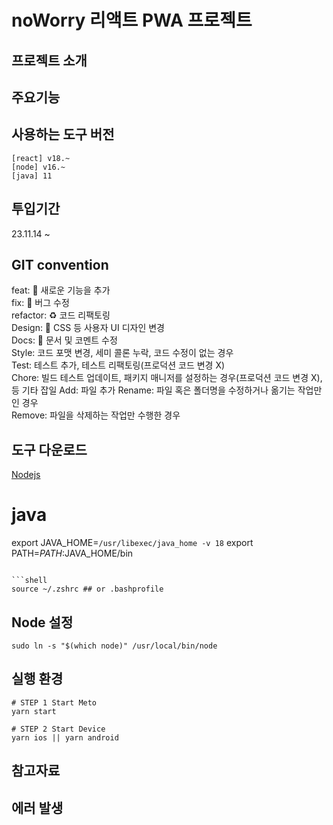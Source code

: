 # noWorry 리액트 PWA 프로젝트

## 프로젝트 소개

## 주요기능

## 사용하는 도구 버전

`[react] v18.~`  
`[node] v16.~`  
`[java] 11`

## 투입기간

23.11.14 ~

## GIT convention

feat: 🐲 새로운 기능을 추가  
fix: 🐒 버그 수정  
refactor: ♻️ 코드 리팩토링  
Design: 💄 CSS 등 사용자 UI 디자인 변경  
Docs: 📜 문서 및 코멘트 수정  
Style: 코드 포맷 변경, 세미 콜론 누락, 코드 수정이 없는 경우  
Test: 테스트 추가, 테스트 리팩토링(프로덕션 코드 변경 X)  
Chore: 빌드 테스트 업데이트, 패키지 매니저를 설정하는 경우(프로덕션 코드 변경 X), 등 기타 잡일
Add: 파일 추가
Rename: 파일 혹은 폴더명을 수정하거나 옮기는 작업만인 경우  
Remove: 파일을 삭제하는 작업만 수행한 경우

## 도구 다운로드

[Nodejs](https://nodejs.org/en/)

# java

export JAVA_HOME=`/usr/libexec/java_home -v 18`
export PATH=$PATH:$JAVA_HOME/bin

````

```shell
source ~/.zshrc ## or .bashprofile
````

## Node 설정

```shell
sudo ln -s "$(which node)" /usr/local/bin/node
```

## 실행 환경

```shell
# STEP 1 Start Meto
yarn start

# STEP 2 Start Device
yarn ios || yarn android
```

## 참고자료

## 에러 발생
